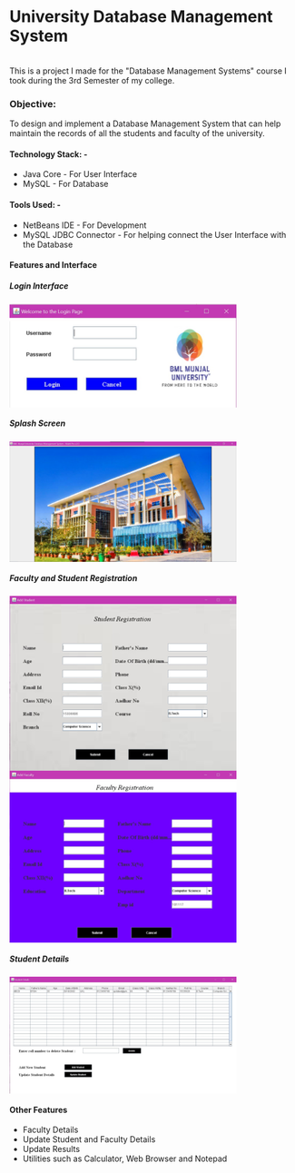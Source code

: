 <h1 align="left">University Database Management System</h1>
<br>
This is a project I made for the "Database Management Systems" course I took during the 3rd Semester of my college. 
<br>
<h3 align="left"> Objective:</h3> To design and implement a Database Management System that can help maintain the records of all the students and faculty of the university.
<br>
<h4 align="left">Technology Stack: -</h4>
<ul>
<li>Java Core - For User Interface</li>
<li>MySQL - For Database</li>
</ul>
<h4 align="left">Tools Used: -</h4>
<ul>
<li>NetBeans IDE - For Development</li>
<li>MySQL JDBC Connector - For helping connect the User Interface with the Database</li>
</ul>
<h4 align="left">Features and Interface</h4>
<h5 align="left">Login Interface</h5>
<img align="center" alt="Login" width="400" src="https://github.com/vamsi-krishnakOO7/University-Database-Management-System/blob/master/Login_page.jpg">
<h5 align="left">Splash Screen</h5>
<img align="center" alt="Login" width="400" src="https://github.com/vamsi-krishnakOO7/University-Database-Management-System/blob/master/Splash_Screen.jpg">
<h5 align="left">Faculty and Student Registration</h5>
<img align="center" alt="Login" width="400" src="https://github.com/vamsi-krishnakOO7/University-Database-Management-System/blob/master/Student_Reg.jpg">
<img align="center" width="400" src="https://github.com/vamsi-krishnakOO7/University-Database-Management-System/blob/master/Faculty_Reg.jpg">
<h5 align="left">Student Details</h5>
<img align="center" alt="Login" width="400" src="https://github.com/vamsi-krishnakOO7/University-Database-Management-System/blob/master/Student_Details.jpg">
<h4>Other Features</h4>
<ul>
<li>Faculty Details</li>
<li>Update Student and Faculty Details</li>
<li>Update Results</li>
<li>Utilities such as Calculator, Web Browser and Notepad</li>
</ul>

